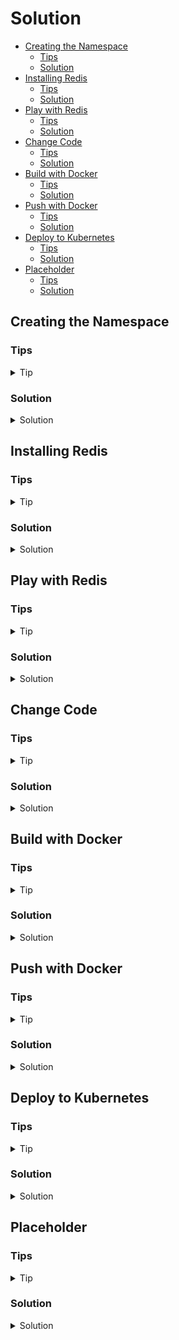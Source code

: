 # Solution

* [Creating the Namespace](#creating-the-namespace)
  * [Tips](#tips)
  * [Solution](#solution)
* [Installing Redis](#installing-redis)
  * [Tips](#tips)
  * [Solution](#solution)
* [Play with Redis](#play-with-redis)
  * [Tips](#tips)
  * [Solution](#solution)
* [Change Code](#change-code)
  * [Tips](#tips)
  * [Solution](#solution)
* [Build with Docker](#build-with-docker)
  * [Tips](#tips)
  * [Solution](#solution)
* [Push with Docker](#push-with-docker)
  * [Tips](#tips)
  * [Solution](#solution)
* [Deploy to Kubernetes](#deploy-to-kubernetes)
  * [Tips](#tips)
  * [Solution](#solution)
* [Placeholder](#placeholder)
  * [Tips](#tips)
  * [Solution](#solution)

## Creating the Namespace

### Tips

<details>
  <summary>Tip</summary>

In order to create namespaces, you can use `kubectl create`. View `kubectl create -h` for more help.

</details>

### Solution

<details>
  <summary>Solution</summary>

In order to create the namespace, execute:

```bash
kubectl create namespace helm-and-state
```

</details>

## Installing Redis

### Tips

<details>
  <summary>Tip</summary>

Search for Redis Helm Charts. You should find several, such as:

- https://bitnami.com/stack/redis/helm
- https://bitnami.com/stack/redis-cluster/helm

> Make sure you install the helm chart in the correct namespace! If you follow the documentation
> found on the webpages, it might install it in another namespace than `helm-and-state`.

</details>

### Solution

<details>
  <summary>Solution</summary>


We will install a Redis Sharded cluster. For this we use the Helm chart provided by Bitnami:
https://bitnami.com/stack/redis-cluster/helm

```bash
helm repo add bitnami https://charts.bitnami.com/bitnami
helm install -n helm-and-state jbe-redis bitnami/redis-cluster
```

This installs the Redis Chart with default configuration (3 shards and a single replica per master)
in the `helm-and-state` namespace

You can inspect these via the dashboard again, or by running:

```
$ kubectl get pods -n helm-and-state
NAME                        READY   STATUS    RESTARTS   AGE
jbe-redis-redis-cluster-3   1/1     Running   0          5m39s
jbe-redis-redis-cluster-1   1/1     Running   0          5m39s
jbe-redis-redis-cluster-0   1/1     Running   0          5m39s
jbe-redis-redis-cluster-4   1/1     Running   0          5m39s
jbe-redis-redis-cluster-5   1/1     Running   0          5m39s
jbe-redis-redis-cluster-2   1/1     Running   0          5m39s
```

This also deployed services:

```
$ kubectl get service -n helm-and-state
NAME                               TYPE        CLUSTER-IP      EXTERNAL-IP   PORT(S)              AGE
jbe-redis-redis-cluster-headless   ClusterIP   None            <none>        6379/TCP,16379/TCP   6m25s
jbe-redis-redis-cluster            ClusterIP   10.43.156.155   <none>        6379/TCP             6m25s
```

We will not use the `jbe-redis-redis-cluster` service to talk to our Redis. This is because we need
to provide all instance addresses to the Redis client. If we had deployed a single Redis instance
deployed via a Kubernetes deployment, we would use the service instead.

> See the exposed port (6379) in the service listing output.

</details>

## Play with Redis

### Tips

<details>
  <summary>Tip</summary>

Try opening a shell on a pod that is running Redis, and then executing `redis-cli -c` to connect to
Redis. Once you have this open session, play and have fun.

`redis-cli` doc: https://redis.io/topics/rediscli

</details>

### Solution

<details>
  <summary>Solution</summary>

You can for instance log into a pod and execute the `redis-cli` to try writing and reading data from
the cluster. We will use it as a Key/Value store only, but feel free to try as much as you want.

Doc: https://redis.io/documentation

For instance:

```
$ kubectl -n helm-and-state exec -it jbe-redis-redis-cluster-5 -- bash
I have no name!@jbe-redis-redis-cluster-5:/$ redis-cli -c
127.0.0.1:6379> set foo 100
-> Redirected to slot [12182] located at 10.42.2.9:6379
OK
10.42.2.9:6379> append foo xxx
(integer) 6
10.42.2.9:6379> get foo
"100xxx"
10.42.2.9:6379> 3 incr bar
-> Redirected to slot [5061] located at 10.42.1.8:6379
(integer) 1
(integer) 2
(integer) 3
```

I use the `redis-cli` flag `-c` to automatically redirect me to shards that are storing the data I
am accessing. If you do not use it, you will get an error and need to manually connect to the
correct shard. You can see in the Redis output when such redirects happen.

</details>

## Change Code

### Tips

<details>
  <summary>Tip</summary>

Check the following documentation: https://redis.uptrace.dev/#connecting-to-redis-server

If you are using a Redis cluster, check the following documentation:
https://redis.uptrace.dev/cluster/#redis-cluster

In any case, you just need to use the appropriate client (both are already in the code) and modify
the connection string(s).

</details>

### Solution

<details>
  <summary>Solution</summary>

This is only meant to make you familiar with the application's behaviour. We could have just as well
made the addresses configurable. Here you only need to change the address with which you will reach
Redis. In reality, you would not hardcode this but provide such addresses via a configuration file
or environment variables.

Note that you will need to chose which client to use based on what helm chart you installed (single
instance or cluster).

In my case, I used a cluster and the pod names were:

```
$ kubectl get pods -n helm-and-state
NAME                        READY   STATUS    RESTARTS   AGE
jbe-redis-redis-cluster-3   1/1     Running   0          5m39s
jbe-redis-redis-cluster-1   1/1     Running   0          5m39s
jbe-redis-redis-cluster-0   1/1     Running   0          5m39s
jbe-redis-redis-cluster-4   1/1     Running   0          5m39s
jbe-redis-redis-cluster-5   1/1     Running   0          5m39s
jbe-redis-redis-cluster-2   1/1     Running   0          5m39s
```

These pods expose the port 6379 for Redis communication. This can be verified running:

```bash
kubectl -n helm-and-state get pod jbe-redis-redis-cluster-1 -o yaml
```

To get the YAML definition of a pod. In this configuration you should find something such as:

```yaml
...
    ports:
    - containerPort: 6379
      name: tcp-redis
      protocol: TCP
    - containerPort: 16379
      name: tcp-redis-bus
      protocol: TCP
...
```

The first port is the Redis port the container exposes in the Pod. It is the one we want. Therefore
my Redis addresses are:

- `jbe-redis-redis-cluster-0:6379`
- `jbe-redis-redis-cluster-1:6379`
- `jbe-redis-redis-cluster-2:6379`
- `jbe-redis-redis-cluster-3:6379`
- `jbe-redis-redis-cluster-4:6379`
- `jbe-redis-redis-cluster-5:6379`

I put those in the code as follows:

```go
rdb := redis.NewClusterClient(&redis.ClusterOptions{
    Addrs: []string{
        "jbe-redis-redis-cluster-0:6379",
        "jbe-redis-redis-cluster-1:6379",
        "jbe-redis-redis-cluster-2:6379",
        "jbe-redis-redis-cluster-3:6379",
        "jbe-redis-redis-cluster-4:6379",
        "jbe-redis-redis-cluster-5:6379",
    },
})
```

</details>

## Build with Docker

### Tips

<details>
  <summary>Tip</summary>

Check `docker build -h` for help. You should only need the `-t` flag.

</details>

### Solution

<details>
  <summary>Solution</summary>

You can build your image by executing the following command in `day2/01-helm-and-state`:

```bash
docker build -t k3d-registry-pipeline-cluster.localhost.localhost:5000/helm-and-state:0.1.0 .
```

</details>

## Push with Docker

### Tips

<details>
  <summary>Tip</summary>

Use `docker push`.

</details>

### Solution

<details>
  <summary>Solution</summary>

You can push your image by executing the following command:

```bash
docker push k3d-registry-pipeline-cluster.localhost.localhost:5000/helm-and-state:0.1.0
```

</details>

## Deploy to Kubernetes

### Tips

<details>
  <summary>Tip</summary>

</details>

### Solution

<details>
  <summary>Solution</summary>

</details>

## Placeholder

### Tips

<details>
  <summary>Tip</summary>

</details>

### Solution

<details>
  <summary>Solution</summary>

</details>
